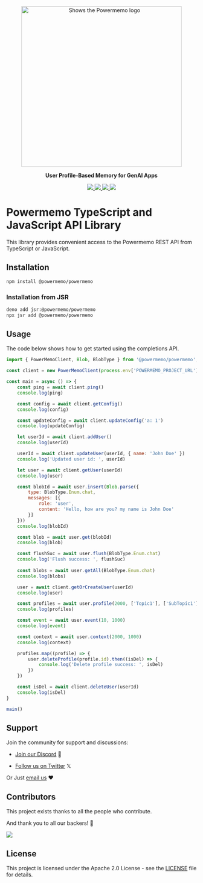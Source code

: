 <div align="center">
    <a href="https://powermemo.io">
    <picture>
      <source media="(prefers-color-scheme: dark)" srcset="https://assets.memodb.io/powermemo-dark.svg">
      <img alt="Shows the Powermemo logo" src="https://assets.memodb.io/powermemo-light.svg" width="424">
    </picture>
  </a>
  <p><strong>User Profile-Based Memory for GenAI Apps</strong></p>
  <p>
    <a href="https://www.npmjs.com/package/@powermemo/powermemo">
      <img src="https://img.shields.io/npm/v/@powermemo/powermemo.svg?logo=npm&&logoColor=fff&style=flat&colorA=2C2C2C&colorB=28CF8D">
    </a>
    <a href="https://jsr.io/@powermemo/powermemo">
      <img src="https://img.shields.io/jsr/v/@powermemo/powermemo.svg?logo=jsr&&logoColor=fff&style=flat&colorA=2C2C2C&colorB=28CF8D" />
    </a>
    <a href="https://npmcharts.com/compare/@powermemo/powermemo?minimal=true">
      <img src="https://img.shields.io/npm/dm/@powermemo/powermemo.svg?logo=typescript&&logoColor=fff&style=flat&colorA=2C2C2C&colorB=28CF8D" />
    </a>
    <a href="https://github.com/memodb-io/powermemo/actions/workflows/publish.yaml">
      <img src="https://github.com/memodb-io/powermemo/actions/workflows/publish.yaml/badge.svg">
    </a>
  </p>
</div>

# Powermemo TypeScript and JavaScript API Library
This library provides convenient access to the Powermemo REST API from TypeScript or JavaScript.


## Installation

```sh
npm install @powermemo/powermemo
```

### Installation from JSR

```sh
deno add jsr:@powermemo/powermemo
npx jsr add @powermemo/powermemo
```


## Usage

The code below shows how to get started using the completions API.

<!-- prettier-ignore -->
```js
import { PowerMemoClient, Blob, BlobType } from '@powermemo/powermemo';

const client = new PowerMemoClient(process.env['POWERMEMO_PROJECT_URL'], process.env['POWERMEMO_API_KEY'])

const main = async () => {
    const ping = await client.ping()
    console.log(ping)

    const config = await client.getConfig()
    console.log(config)

    const updateConfig = await client.updateConfig('a: 1')
    console.log(updateConfig)

    let userId = await client.addUser()
    console.log(userId)

    userId = await client.updateUser(userId, { name: 'John Doe' })
    console.log('Updated user id: ', userId)

    let user = await client.getUser(userId)
    console.log(user)

    const blobId = await user.insert(Blob.parse({
        type: BlobType.Enum.chat,
        messages: [{
            role: 'user',
            content: 'Hello, how are you? my name is John Doe'
        }]
    }))
    console.log(blobId)

    const blob = await user.get(blobId)
    console.log(blob)

    const flushSuc = await user.flush(BlobType.Enum.chat)
    console.log('Flush success: ', flushSuc)
    
    const blobs = await user.getAll(BlobType.Enum.chat)
    console.log(blobs)

    user = await client.getOrCreateUser(userId)
    console.log(user)

    const profiles = await user.profile(2000, ['Topic1'], ['SubTopic1'], 200, { Topic1: 200 })
    console.log(profiles)

    const event = await user.event(10, 1000)
    console.log(event)

    const context = await user.context(2000, 1000)
    console.log(context)

    profiles.map((profile) => {
        user.deleteProfile(profile.id).then((isDel) => {
            console.log('Delete profile success: ', isDel)
        })
    })

    const isDel = await client.deleteUser(userId)
    console.log(isDel)
}

main()
```

## Support

Join the community for support and discussions:

-  [Join our Discord](https://discord.gg/YdgwU4d9NB) 👻 

-  [Follow us on Twitter](https://x.com/powermemo_io) 𝕏 

Or Just [email us](mailto:contact@powermemo.io) ❤️


## Contributors

This project exists thanks to all the people who contribute.

And thank you to all our backers! 🙏

<a href="https://github.com/memodb-io/powermemo/graphs/contributors">
  <img src="https://contrib.rocks/image?repo=memodb-io/powermemo" />
</a>


## License

This project is licensed under the Apache 2.0 License - see the [LICENSE](https://github.com/memodb-io/powermemo/blob/main/LICENSE) file for details.